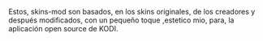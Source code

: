 Estos, skins-mod son basados,  en los skins originales, de los creadores y después modificados, con un pequeño toque ,estetico mio, para, la aplicación open source de KODI.
